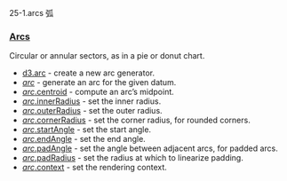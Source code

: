 25-1.arcs 弧

### [](https://github.com/d3/d3/blob/main/API.md#arcs)[Arcs](https://github.com/d3/d3-shape/blob/v3.0.1/README.md#arcs)

Circular or annular sectors, as in a pie or donut chart.

-   [d3.arc](https://github.com/d3/d3-shape/blob/v3.0.1/README.md#arc) - create a new arc generator.
-   [*arc*](https://github.com/d3/d3-shape/blob/v3.0.1/README.md#_arc) - generate an arc for the given datum.
-   [*arc*.centroid](https://github.com/d3/d3-shape/blob/v3.0.1/README.md#arc_centroid) - compute an arc’s midpoint.
-   [*arc*.innerRadius](https://github.com/d3/d3-shape/blob/v3.0.1/README.md#arc_innerRadius) - set the inner radius.
-   [*arc*.outerRadius](https://github.com/d3/d3-shape/blob/v3.0.1/README.md#arc_outerRadius) - set the outer radius.
-   [*arc*.cornerRadius](https://github.com/d3/d3-shape/blob/v3.0.1/README.md#arc_cornerRadius) - set the corner radius, for rounded corners.
-   [*arc*.startAngle](https://github.com/d3/d3-shape/blob/v3.0.1/README.md#arc_startAngle) - set the start angle.
-   [*arc*.endAngle](https://github.com/d3/d3-shape/blob/v3.0.1/README.md#arc_endAngle) - set the end angle.
-   [*arc*.padAngle](https://github.com/d3/d3-shape/blob/v3.0.1/README.md#arc_padAngle) - set the angle between adjacent arcs, for padded arcs.
-   [*arc*.padRadius](https://github.com/d3/d3-shape/blob/v3.0.1/README.md#arc_padRadius) - set the radius at which to linearize padding.
-   [*arc*.context](https://github.com/d3/d3-shape/blob/v3.0.1/README.md#arc_context) - set the rendering context.